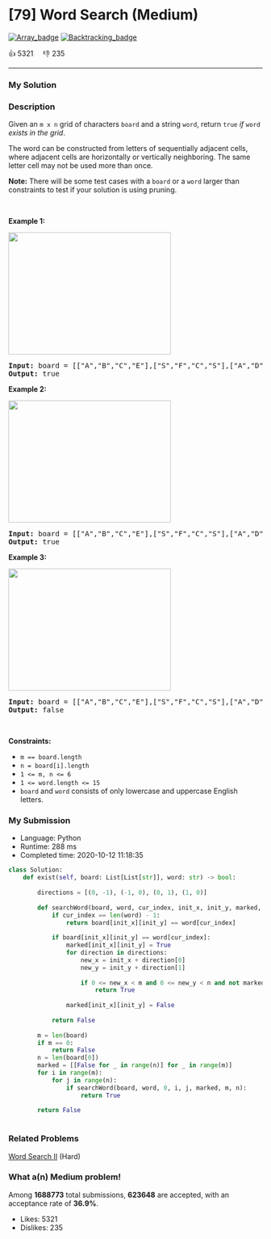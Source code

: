 # [79] Word Search (Medium)

[![Array_badge](https://img.shields.io/badge/topic-Array-green.svg)](https://leetcode.com/problems/word-search/)  [![Backtracking_badge](https://img.shields.io/badge/topic-Backtracking-green.svg)](https://leetcode.com/problems/word-search/) 

:+1: 5321 &nbsp; &nbsp; :thumbsdown: 235

---

### My Solution


### Description
<p>Given an <code>m x n</code> grid of characters <code>board</code> and a string <code>word</code>, return <code>true</code> <em>if</em> <code>word</code> <em>exists in the grid</em>.</p>

<p>The word can be constructed from letters of sequentially adjacent cells, where adjacent cells are horizontally or vertically neighboring. The same letter cell may not be used more than once.</p>

<p><strong>Note:</strong> There will be some test cases with a <code>board</code> or a <code>word</code> larger than constraints to test if your solution is using pruning.</p>

<p>&nbsp;</p>
<p><strong>Example 1:</strong></p>
<img alt="" src="https://assets.leetcode.com/uploads/2020/11/04/word2.jpg" style="width: 322px; height: 242px;" />
<pre>
<strong>Input:</strong> board = [[&quot;A&quot;,&quot;B&quot;,&quot;C&quot;,&quot;E&quot;],[&quot;S&quot;,&quot;F&quot;,&quot;C&quot;,&quot;S&quot;],[&quot;A&quot;,&quot;D&quot;,&quot;E&quot;,&quot;E&quot;]], word = &quot;ABCCED&quot;
<strong>Output:</strong> true
</pre>

<p><strong>Example 2:</strong></p>
<img alt="" src="https://assets.leetcode.com/uploads/2020/11/04/word-1.jpg" style="width: 322px; height: 242px;" />
<pre>
<strong>Input:</strong> board = [[&quot;A&quot;,&quot;B&quot;,&quot;C&quot;,&quot;E&quot;],[&quot;S&quot;,&quot;F&quot;,&quot;C&quot;,&quot;S&quot;],[&quot;A&quot;,&quot;D&quot;,&quot;E&quot;,&quot;E&quot;]], word = &quot;SEE&quot;
<strong>Output:</strong> true
</pre>

<p><strong>Example 3:</strong></p>
<img alt="" src="https://assets.leetcode.com/uploads/2020/10/15/word3.jpg" style="width: 322px; height: 242px;" />
<pre>
<strong>Input:</strong> board = [[&quot;A&quot;,&quot;B&quot;,&quot;C&quot;,&quot;E&quot;],[&quot;S&quot;,&quot;F&quot;,&quot;C&quot;,&quot;S&quot;],[&quot;A&quot;,&quot;D&quot;,&quot;E&quot;,&quot;E&quot;]], word = &quot;ABCB&quot;
<strong>Output:</strong> false
</pre>

<p>&nbsp;</p>
<p><strong>Constraints:</strong></p>

<ul>
	<li><code>m == board.length</code></li>
	<li><code>n = board[i].length</code></li>
	<li><code>1 &lt;= m, n &lt;= 6</code></li>
	<li><code>1 &lt;= word.length &lt;= 15</code></li>
	<li><code>board</code> and <code>word</code> consists of only lowercase and uppercase English letters.</li>
</ul>



### My Submission

- Language: Python
- Runtime: 288 ms
- Completed time: 2020-10-12 11:18:35

```Python
class Solution:
    def exist(self, board: List[List[str]], word: str) -> bool:
        
        directions = [(0, -1), (-1, 0), (0, 1), (1, 0)]
        
        def searchWord(board, word, cur_index, init_x, init_y, marked, m, n):
            if cur_index == len(word) - 1:
                return board[init_x][init_y] == word[cur_index]
            
            if board[init_x][init_y] == word[cur_index]:
                marked[init_x][init_y] = True
                for direction in directions:
                    new_x = init_x + direction[0]
                    new_y = init_y + direction[1]
                    
                    if 0 <= new_x < m and 0 <= new_y < n and not marked[new_x][new_y] and searchWord(board, word, cur_index + 1, new_x, new_y, marked, m, n):
                        return True
                    
                marked[init_x][init_y] = False
                
            return False
        
        m = len(board)
        if m == 0:
            return False
        n = len(board[0])
        marked = [[False for _ in range(n)] for _ in range(m)]
        for i in range(m):
            for j in range(n):
                if searchWord(board, word, 0, i, j, marked, m, n):
                    return True
        
        return False
                
```


### Related Problems
[Word Search II](https://leetcode.com/problems/word-search-ii/) (Hard) <br>



### What a(n) Medium problem!
Among **1688773** total submissions, **623648** are accepted, with an acceptance rate of **36.9%**. <br>

- Likes: 5321
- Dislikes: 235

